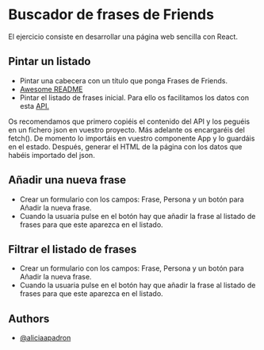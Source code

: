 
# Buscador de frases de Friends

El ejercicio consiste en desarrollar una página web sencilla con React.



## Pintar un listado

 - Pintar una cabecera con un título que ponga Frases de Friends.
 - [Awesome README](https://github.com/matiassingers/awesome-readme)
 - Pintar el listado de frases inicial. Para ello os facilitamos los datos con esta [API.](https://beta.adalab.es/curso-intensivo-fullstack-recursos/apis/quotes-friends-tv-v1/quotes.json)

Os recomendamos que primero copiéis el contenido del API y los peguéis en un fichero json en vuestro
proyecto. Más adelante os encargaréis del fetch(). De momento lo importáis en vuestro componente App y
lo guardáis en el estado.
Después, generar el HTML de la página con los datos que habéis importado del json.


##  Añadir una nueva frase

 - Crear un formulario con los campos: Frase, Persona y un botón para Añadir la nueva frase.
 - Cuando la usuaria pulse en el botón hay que añadir la frase al listado de frases para que este
aparezca en el listado.

##  Filtrar el listado de frases

 - Crear un formulario con los campos: Frase, Persona y un botón para Añadir la nueva frase.
 - Cuando la usuaria pulse en el botón hay que añadir la frase al listado de frases para que este
aparezca en el listado.

## Authors

- [@aliciaapadron](https://github.com/aliciaapadron)

